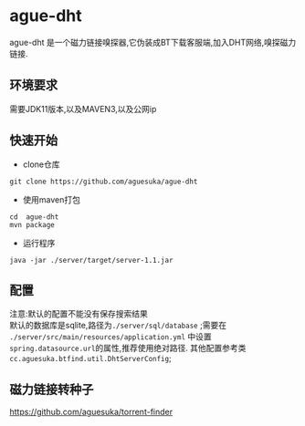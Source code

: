 ague-dht
=
ague-dht 是一个磁力链接嗅探器,它伪装成BT下载客服端,加入DHT网络,嗅探磁力链接.
## 环境要求
需要JDK11版本,以及MAVEN3,以及公网ip

## 快速开始

- clone仓库
```$xslt
git clone https://github.com/aguesuka/ague-dht
```
- 使用maven打包
```$xslt
cd  ague-dht
mvn package
```
- 运行程序
```$xslt
java -jar ./server/target/server-1.1.jar
```
## 配置
注意:默认的配置不能没有保存搜索结果  
默认的数据库是sqlite,路径为```./server/sql/database``` ;需要在``` ./server/src/main/resources/application.yml``` 中设置```spring.datasource.url```的属性,推荐使用绝对路径.
其他配置参考类```cc.aguesuka.btfind.util.DhtServerConfig```;
  
## 磁力链接转种子  
https://github.com/aguesuka/torrent-finder
